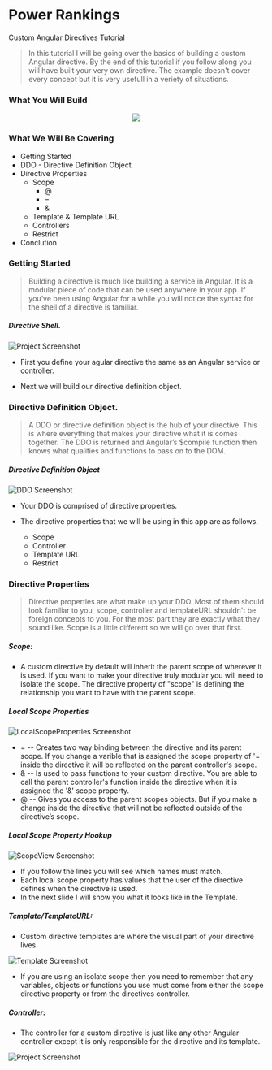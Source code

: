 # Power Rankings 
Custom Angular Directives Tutorial

>In this tutorial I will be going over the basics of building a custom Angular directive. By the end of this tutorial if you follow along you will have built your very own directive. The example doesn't cover every concept but it is very usefull in a veriety of situations.

### What You Will Build 

<div align= "center">
	<img src="https://raw.github.com/squireaj/PRankings/master/logos/video.gif">
</div>

### What We Will Be Covering 

- Getting Started
- DDO - Directive Definition Object
- Directive Properties 
  - Scope
  	- @
  	- =
  	- &
  - Template & Template URL
  - Controllers
  - Restrict
- Conclution 

### Getting Started

>Building a directive is much like building a service in Angular. It is a modular piece of code that can be used anywhere in your app. If you’ve been using Angular for a while you will notice the syntax for the shell of a directive is familiar.

##### Directive Shell.  

![Project Screenshot](https://raw.github.com/squireaj/PRankings/master/readmeImg/Directive1.gif)

- First you define your agular directive the same as an Angular service or controller.

- Next we will build our directive definition object. 

### Directive Definition Object. 

>A DDO or directive definition object is the hub of your directive. This is where everything that makes your directive what it is comes together. The DDO is returned and Angular’s $compile function then knows what qualities and functions to pass on to the DOM.  
##### Directive Definition Object

![DDO Screenshot](https://raw.github.com/squireaj/PRankings/master/readmeImg/DDO.gif)

- Your DDO is comprised of directive properties. 

- The directive properties that we will be using in this app are as follows.
  - Scope
  - Controller
  - Template URL
  - Restrict

### Directive Properties

>Directive properties are what make up your DDO. Most of them should look familiar to you, scope, controller and templateURL shouldn't be foreign concepts to you. For the most part they are exactly what they sound like. Scope is a little different so we will go over that first. 

##### Scope:

 - A custom directive by default will inherit the parent scope of wherever it is used. If you want to make your directive truly modular you will need to isolate the scope. The directive property of "scope" is defining the relationship you want to have with the parent scope. 
##### Local Scope Properties
![LocalScopeProperties Screenshot](https://raw.github.com/squireaj/PRankings/master/readmeImg/localScopeProperties.gif)

 -  = -- Creates two way binding between the directive and its parent scope. If you change a varible that is assigned the scope property of '=' inside the directive it will be reflected on the parent controller's scope. 
 - & -- Is used to pass functions to your custom directive. You are able to call the parent controller's function inside the directive when it is assigned the '&' scope property. 
 - @ -- Gives you access to the parent scopes objects. But if you make a change inside the directive that will not be reflected outside of the directive’s scope.
 
 ##### Local Scope Property Hookup
![ScopeView Screenshot](https://raw.github.com/squireaj/PRankings/master/readmeImg/ScopeView.gif)

 - If you follow the lines you will see which names must match. 
 - Each local scope property has values that the user of the directive defines when the directive is used. 
 - In the next slide I will show you what it looks like in the Template. 

##### Template/TemplateURL:

- Custom directive templates are where the visual part of your directive lives.  

![Template Screenshot](https://raw.github.com/squireaj/PRankings/master/readmeImg/Template.gif)

 - If you are using an isolate scope then you need to remember that any variables, objects or functions you use must come from either the scope directive property or from the directives controller.
 
##### Controller:

- The controller for a custom directive is just like any other Angular controller except it is only responsible for the directive and its template. 

![Project Screenshot](https://raw.github.com/squireaj/PRankings/master/readmeImg/Controller.gif)
